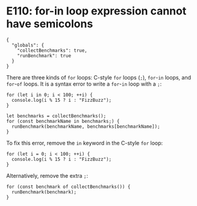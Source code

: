 # E110: for-in loop expression cannot have semicolons

```config-for-examples
{
  "globals": {
    "collectBenchmarks": true,
    "runBenchmark": true
  }
}
```

There are three kinds of `for` loops: C-style `for` loops (`;`), `for`-`in`
loops, and `for`-`of` loops. It is a syntax error to write a `for`-`in` loop
with a `;`:

    for (let i in 0; i < 100; ++i) {
      console.log(i % 15 ? i : "FizzBuzz");
    }

    let benchmarks = collectBenchmarks();
    for (const benchmarkName in benchmarks;) {
      runBenchmark(benchmarkName, benchmarks[benchmarkName]);
    }

To fix this error, remove the `in` keyword in the C-style `for` loop:

    for (let i = 0; i < 100; ++i) {
      console.log(i % 15 ? i : "FizzBuzz");
    }

Alternatively, remove the extra `;`:

    for (const benchmark of collectBenchmarks()) {
      runBenchmark(benchmark);
    }
